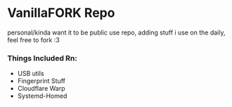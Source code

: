 # VanillaFORK Repo
personal/kinda want it to be public use repo, adding stuff i use on the daily,
feel free to fork :3 


### Things Included Rn:
- USB utils
- Fingerprint Stuff
- Cloudflare Warp
- Systemd-Homed
